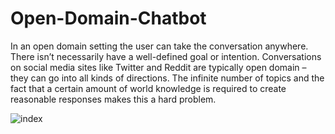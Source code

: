 # Open-Domain-Chatbot

In an open domain setting the user can take the conversation anywhere. There isn’t necessarily
have a well-defined goal or intention. Conversations on social media sites like Twitter and Reddit
are typically open domain – they can go into all kinds of directions. The infinite number of topics
and the fact that a certain amount of world knowledge is required to create reasonable responses
makes this a hard problem.

![index](https://user-images.githubusercontent.com/15707153/43032303-37b226c0-8cd1-11e8-9f10-9b26debb42b3.png)

